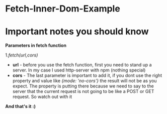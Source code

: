 # Fetch-Inner-Dom-Example

# Important notes you should know

**Parameters in fetch function**

1.*fetch(url,cors)*

   - **url** - before you use the fetch function, first you need to stand up a server. In my case I used http-server with npm (nothing special)
   - **cors** - The last parameter is important to add it, if you dont use the right property and value like *{mode: 'no-cors'}*
               the result will not be as you expect. The property is putting there because we need to say to the server that the current request is not going to be like a POST or GET request. So watch out with it
               
**And that's it :)**
